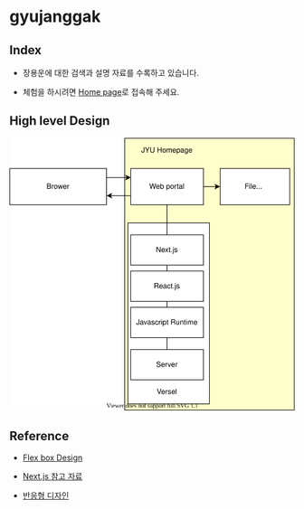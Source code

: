 # gyujanggak

## Index

* 장용운에 대한 검색과 설명 자료를 수록하고 있습니다.

* 체험을 하시려면 [Home page](https://gyujanggak.vercel.app)로 접속해 주세요.

## High level Design

![JYU Homepage HLD /architecure/JYUHomepageHLD.svg 참고](https://raw.githubusercontent.com/YongwoonJang/gyujanggak/master/architecture/JYUHomepageHLD.svg)

## Reference 

* [Flex box Design](https://heropy.blog/2018/11/24/css-flexible-box/)

* [Next.js 참고 자료](https://nextjs.org/docs/getting-started)

* [반응형 디자인](https://www.toptal.com/designers/responsive/responsive-design-best-practices)

